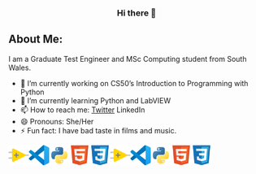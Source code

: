 
<div id="header" align="center">
  
  ### Hi there 👋
  
</div>

## About Me:
I am a Graduate Test Engineer and MSc Computing student from South Wales.

- 🔭 I’m currently working on CS50’s Introduction to Programming with Python
- 🌱 I’m currently learning Python and LabVIEW
- 📫 How to reach me: <a href="https://twitter.com/kirstysees">Twitter</a> LinkedIn
- 😄 Pronouns: She/Her
- ⚡ Fun fact: I have bad taste in films and music.

<img src="https://github.com/devicons/devicon/blob/master/icons/labview/labview-original.svg" width ="40px"><img src="https://github.com/devicons/devicon/blob/master/icons/vscode/vscode-original.svg" width ="40px"><img src="https://github.com/devicons/devicon/blob/master/icons/python/python-original.svg" width ="40px"><img src="https://github.com/devicons/devicon/blob/master/icons/html5/html5-original.svg" width ="40px"><img src="https://github.com/devicons/devicon/blob/master/icons/css3/css3-original.svg" width ="40px"><img src="https://github.com/devicons/devicon/blob/master/icons/labview/labview-original.svg" width ="40px"><img src="https://github.com/devicons/devicon/blob/master/icons/vscode/vscode-original.svg" width ="40px"><img src="https://github.com/devicons/devicon/blob/master/icons/python/python-original.svg" width ="40px"><img src="https://github.com/devicons/devicon/blob/master/icons/html5/html5-original.svg" width ="40px"><img src="https://github.com/devicons/devicon/blob/master/icons/css3/css3-original.svg" width ="40px">
